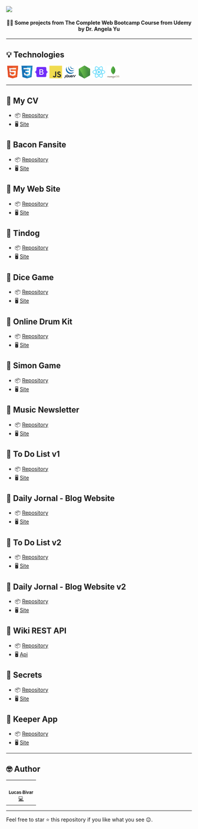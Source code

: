  <img align="center" src="https://i.imgur.com/szNEUar.gif">
 <h4 align="center">👨‍💻 Some projects from The Complete Web Bootcamp Course from Udemy by Dr. Angela Yu</h4>

<hr>

## 💡 Technologies

  <p align="left">
    <img src="https://raw.githubusercontent.com/devicons/devicon/d00d0969292a6569d45b06d3f350f463a0107b0d/icons/html5/html5-original.svg" alt="html5" width="35" height="35"/>
    <img src="https://raw.githubusercontent.com/devicons/devicon/d00d0969292a6569d45b06d3f350f463a0107b0d/icons/css3/css3-original.svg" alt="css3" width="35" height="35"/>
    <img src="https://raw.githubusercontent.com/devicons/devicon/d00d0969292a6569d45b06d3f350f463a0107b0d/icons/bootstrap/bootstrap-plain.svg" alt="bootstrap" width="35" height="35"/>
    <img src="https://raw.githubusercontent.com/devicons/devicon/d00d0969292a6569d45b06d3f350f463a0107b0d/icons/javascript/javascript-original.svg" alt="javascript" width="35" height="35"/>
    <img src="https://raw.githubusercontent.com/devicons/devicon/ac557d6ff33ff370a5db99f97aeab35ea5c67fbd/icons/jquery/jquery-original-wordmark.svg" alt="jquery" width="35" height="35"/>
    <img src="https://raw.githubusercontent.com/devicons/devicon/d00d0969292a6569d45b06d3f350f463a0107b0d/icons/nodejs/nodejs-original.svg" alt="nodejs" width="35" height="35">
    <img src="https://raw.githubusercontent.com/devicons/devicon/c5378d6c2510ffa0b3e4475af95618a8048d6cf1/icons/react/react-original.svg" alt="react" width="35" height="35"/>
    <img src="https://raw.githubusercontent.com/devicons/devicon/c5378d6c2510ffa0b3e4475af95618a8048d6cf1/icons/mongodb/mongodb-original-wordmark.svg" alt="mongo-db" width="35" height="35">
  </p>
<hr>

## 📍 My CV

- 📦 [Repository](https://github.com/lucasbivar/the-complete-web-bootcamp-projects/tree/main/1.my-cv)
- 🖥 [Site](https://lucas-bivar-cv.netlify.app/)

## 📍 Bacon Fansite

- 📦 [Repository](https://github.com/lucasbivar/the-complete-web-bootcamp-projects/tree/main/2.bacon-fansite)
- 🖥 [Site](https://bacon-fansite.netlify.app/)

## 📍 My Web Site

- 📦 [Repository](https://github.com/lucasbivar/the-complete-web-bootcamp-projects/tree/main/3.my-web-site)
- 🖥 [Site](https://lucas-bivar.netlify.app/)

## 📍 Tindog

- 📦 [Repository](https://github.com/lucasbivar/the-complete-web-bootcamp-projects/tree/main/4.tindog)
- 🖥 [Site](https://tindog-pets.netlify.app/)

## 📍 Dice Game

- 📦 [Repository](https://github.com/lucasbivar/the-complete-web-bootcamp-projects/tree/main/5.dice)
- 🖥 [Site](https://online-dice.netlify.app/)

## 📍 Online Drum Kit

- 📦 [Repository](https://github.com/lucasbivar/the-complete-web-bootcamp-projects/tree/main/6.drum-kit)
- 🖥 [Site](https://online-drum-kit.netlify.app/)

## 📍 Simon Game

- 📦 [Repository](https://github.com/lucasbivar/the-complete-web-bootcamp-projects/tree/main/7.simon)
- 🖥 [Site](https://simon-online.netlify.app/)

## 📍 Music Newsletter

- 📦 [Repository](https://github.com/lucasbivar/the-complete-web-bootcamp-projects/tree/main/8.newsletter)
- 🖥 [Site](https://music-newsletter.herokuapp.com/)

## 📍 To Do List v1

- 📦 [Repository](https://github.com/lucasbivar/the-complete-web-bootcamp-projects/tree/main/9.todolist-v1)
- 🖥 [Site](https://purple-todolist.herokuapp.com/)

## 📍 Daily Jornal - Blog Website

- 📦 [Repository](https://github.com/lucasbivar/the-complete-web-bootcamp-projects/tree/main/10.blog-website)
- 🖥 [Site](https://daily-jornal.herokuapp.com/)

## 📍 To Do List v2

- 📦 [Repository](https://github.com/lucasbivar/the-complete-web-bootcamp-projects/tree/main/11.todolist-v2)
- 🖥 [Site](https://todolist-with-mdb.herokuapp.com/)

## 📍 Daily Jornal - Blog Website v2

- 📦 [Repository](https://github.com/lucasbivar/the-complete-web-bootcamp-projects/tree/main/12.blog-website-v2)
- 🖥 [Site](https://daily-jornal-db.herokuapp.com/)

## 📍 Wiki REST API

- 📦 [Repository](https://github.com/lucasbivar/the-complete-web-bootcamp-projects/tree/main/13.wiki-api)
- 🖥 [Api](https://wiki-restapi.herokuapp.com/articles)

## 📍 Secrets

- 📦 [Repository](https://github.com/lucasbivar/the-complete-web-bootcamp-projects/tree/main/14.secrets)
- 🖥 [Site](https://show-me-your-secrets.herokuapp.com/)

## 📍 Keeper App 

- 📦 [Repository](https://github.com/lucasbivar/the-complete-web-bootcamp-projects/tree/main/15.keeper-app)
- 🖥 [Site](https://mykeeper-app.herokuapp.com/)

<hr> 
 
## 🤓 Author 
<table>
  <tr>
    <td align="center"><a href="https://github.com/lucasbivar"><img src="https://avatars0.githubusercontent.com/u/60802661?s=460&u=f0cdbe837dc717c91999b2255973fe9584a1d352&v=4" width="100px;" alt=""/><br /><sub><b>Lucas Bivar</b></sub></a><br /><a href="https://github.com/lucasbivar" title="Code">💻</a></td>
  <tr>
</table>

---

Feel free to star ⭐ this repository if you like what you see 😉.
